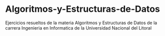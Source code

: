 # Algoritmos-y-Estructuras-de-Datos
Ejercicios resueltos de la materia Algoritmos y Estructuras de Datos de la carrera Ingenieria en Informatica de la Universidad Nacional del Litoral
